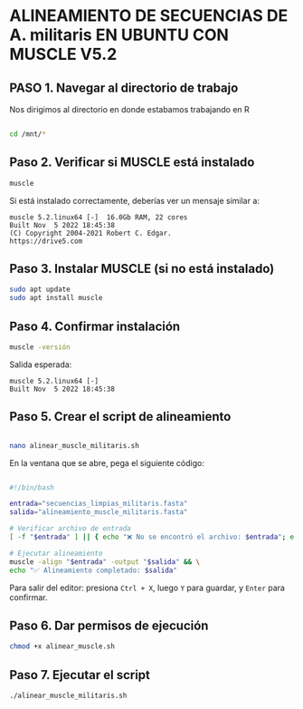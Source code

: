 # ALINEAMIENTO DE SECUENCIAS DE A. militaris EN UBUNTU CON MUSCLE V5.2

## PASO 1. Navegar al directorio de trabajo
Nos dirigimos al directorio en donde estabamos trabajando en R 

```bash

cd /mnt/*
```


## Paso 2. Verificar si MUSCLE está instalado
```bash
muscle
``` 

Si está instalado correctamente, deberías ver un mensaje similar a: 

``` 
muscle 5.2.linux64 [-]  16.0Gb RAM, 22 cores
Built Nov  5 2022 18:45:38
(C) Copyright 2004-2021 Robert C. Edgar.
https://drive5.com
``` 
## Paso 3. Instalar MUSCLE (si no está instalado)

```bash
sudo apt update
sudo apt install muscle
```

## Paso 4. Confirmar instalación

```bash
muscle -versión
```
Salida esperada:
```
muscle 5.2.linux64 [-]
Built Nov  5 2022 18:45:38
```

## Paso 5. Crear el script de alineamiento

```bash

nano alinear_muscle_militaris.sh
```

En la ventana que se abre, pega el siguiente código: 


```bash

#!/bin/bash

entrada="secuencias_limpias_militaris.fasta"
salida="alineamiento_muscle_militaris.fasta"

# Verificar archivo de entrada
[ -f "$entrada" ] || { echo "❌ No se encontró el archivo: $entrada"; exit 1; }

# Ejecutar alineamiento
muscle -align "$entrada" -output "$salida" && \
echo "✅ Alineamiento completado: $salida"
```

Para salir del editor: presiona `Ctrl + X`, luego `Y` para guardar, y `Enter` para confirmar.



## Paso 6. Dar permisos de ejecución

```bash
chmod +x alinear_muscle.sh
```

## Paso 7. Ejecutar el script

```bash
./alinear_muscle_militaris.sh
```





